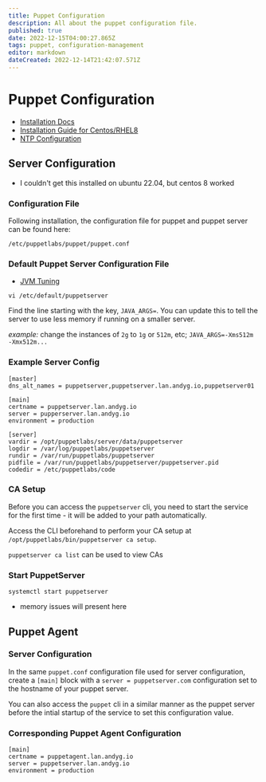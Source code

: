 ```yaml
---
title: Puppet Configuration
description: All about the puppet configuration file. 
published: true
date: 2022-12-15T04:00:27.865Z
tags: puppet, configuration-management
editor: markdown
dateCreated: 2022-12-14T21:42:07.571Z
---
```


# Puppet Configuration
- [Installation Docs](https://puppet.com/docs/puppet/7/install_agents.html#install_agents)
- [Installation Guide for Centos/RHEL8](https://computingforgeeks.com/install-puppet-master-and-agent-on-centos-rhel-8/)
- [NTP Configuration](https://computingforgeeks.com/how-to-configure-ntp-server-using-chrony-on-rhel-8/)

## Server Configuration

- I couldn't get this installed on ubuntu 22.04, but centos 8 worked

### Configuration File

Following installation, the configuration file for puppet and puppet server can be found here: 

```
/etc/puppetlabs/puppet/puppet.conf
```

### Default Puppet Server Configuration File
- [JVM Tuning](https://puppet.com/docs/puppet/7/server/install_from_packages.html#running-puppet-server-on-a-vm)

```
vi /etc/default/puppetserver
```

Find the line starting with the key, `JAVA_ARGS=`. You can update this to tell the server to use less memory if running on a smaller server. 

*example:* change the instances of `2g` to `1g` or `512m`, etc; `JAVA_ARGS=-Xms512m -Xmx512m...`

### Example Server Config

```
[master]
dns_alt_names = puppetserver,puppetserver.lan.andyg.io,puppetserver01

[main]
certname = puppetserver.lan.andyg.io
server = pupperserver.lan.andyg.io
environment = production

[server]
vardir = /opt/puppetlabs/server/data/puppetserver
logdir = /var/log/puppetlabs/puppetserver
rundir = /var/run/puppetlabs/puppetserver
pidfile = /var/run/puppetlabs/puppetserver/puppetserver.pid
codedir = /etc/puppetlabs/code
```

### CA Setup

Before you can access the `puppetserver` cli, you need to start the service for the first time - it will be added to your path automatically. 

Access the CLI beforehand to perform your CA setup at `/opt/puppetlabs/bin/puppetserver ca setup`. 

`puppetserver ca list` can be used to view CAs

### Start PuppetServer

```
systemctl start puppetserver
```
- memory issues will present here

## Puppet Agent

### Server Configuration

In the same `puppet.conf` configuration file used for server configuration, create a `[main]` block with a `server = puppetserver.com` configuration set to the hostname of your puppet server. 

You can also access the `puppet` cli in a similar manner as the puppet server before the intial startup of the service to set this configuration value. 

### Corresponding Puppet Agent Configuration

```
[main]
certname = puppetagent.lan.andyg.io
server = puppetserver.lan.andyg.io
environment = production
```